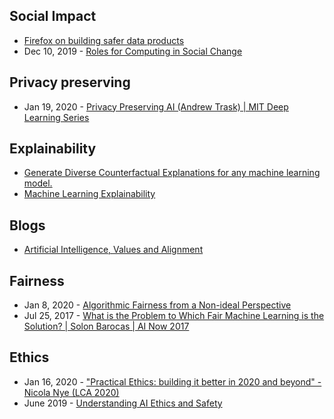 ## Social Impact
- [Firefox on building safer data products](https://twitter.com/abbycabs/status/1222437501895421955)
- Dec 10, 2019 - [Roles for Computing in Social Change](https://arxiv.org/abs/1912.04883)

## Privacy preserving
- Jan 19, 2020 - [Privacy Preserving AI (Andrew Trask) | MIT Deep Learning Series](https://www.youtube.com/watch?v=4zrU54VIK6k)

## Explainability
- [Generate Diverse Counterfactual Explanations for any machine learning model.](https://github.com/microsoft/dice)
- [Machine Learning Explainability](https://www.kaggle.com/learn/machine-learning-explainability)

## Blogs
- [Artificial Intelligence, Values and Alignment](https://deepmind.com/research/publications/Artificial-Intelligence-Values-and-Alignment)

## Fairness
- Jan 8, 2020 - [Algorithmic Fairness from a Non-ideal Perspective](https://arxiv.org/abs/2001.09773)
- Jul 25, 2017 - [What is the Problem to Which Fair Machine Learning is the Solution? | Solon Barocas | AI Now 2017](https://www.youtube.com/watch?time_continue=4&v=S_AkPi6-r3Y&feature=emb_title)

## Ethics
- Jan 16, 2020 - ["Practical Ethics: building it better in 2020 and beyond" - Nicola Nye (LCA 2020)](https://www.youtube.com/watch?list=PLD8dAKx4J2I7pzm1pjAcreW4p7SWaXcGO&v=P4Uf4eL8qAU)
- June 2019 - [Understanding AI Ethics and Safety](https://www.turing.ac.uk/sites/default/files/2019-06/understanding_artificial_intelligence_ethics_and_safety.pdf)
